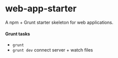 web-app-starter
===============

A npm + Grunt starter skeleton for web applications.

#### Grunt tasks
  * `grunt`
  * `grunt dev` connect server + watch files
